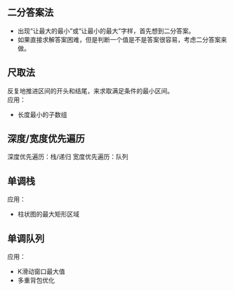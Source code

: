 ## 二分答案法
- 出现“让最大的最小”或“让最小的最大”字样，首先想到二分答案。
- 如果直接求解答案困难，但是判断一个值是不是答案很容易，考虑二分答案来做。

## 尺取法
反复地推进区间的开头和结尾，来求取满足条件的最小区间。  
应用：
- 长度最小的子数组

## 深度/宽度优先遍历
深度优先遍历：栈/递归
宽度优先遍历：队列

## 单调栈
应用：
- 柱状图的最大矩形区域

## 单调队列
应用：
- K滑动窗口最大值
- 多重背包优化